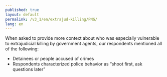 ```yaml
---
published: true
layout: default
permalink: /v3_1/en/extrajud-killing/PNG/
lang: en
---
```

When asked to provide more context about who was especially vulnerable to extrajudicial killing by government agents, our respondents mentioned all of the following: 
- Detainees or people accused of crimes 
- Respondents characterized police behavior as “shoot first, ask questions later”
